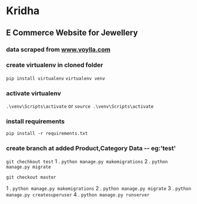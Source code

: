 # Kridha
## E Commerce Website for Jewellery
### data scraped from www.voylla.com

### create virtualenv in cloned folder
```pip install virtualenv```
```virtualenv venv```
### activate virtualenv
```.\venv\Scripts\activate```  or ```source .\venv\Scripts\activate```


### install requirements
```pip install -r requirements.txt```



### create branch at added Product,Category Data -- eg:'test'
```git chechkout test```
1 . ```python manage.py makemigrations```
2 . ```python manage.py migrate```

```git checkout master```

1 . ```python manage.py makemigrations```
2 . ```python manage.py migrate```
3 . ```python manage.py createsuperuser```
4 . ```python manage.py runserver```

